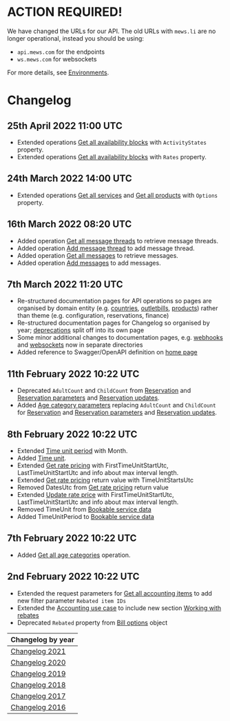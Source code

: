 # ACTION REQUIRED!

We have changed the URLs for our API. The old URLs with `mews.li` are no longer operational, instead you should be using:
* `api.mews.com` for the endpoints
* `ws.mews.com` for websockets

For more details, see [Environments](../guidelines/environments.md).

# Changelog

## 25th April 2022 11:00 UTC

* Extended operations [Get all availability blocks](../operations/availabilityblocks.md#get-all-availability-blocks) with `ActivityStates` property.
* Extended operations [Get all availability blocks](../operations/availabilityblocks.md#availability-block-extent) with `Rates` property.

## 24th March 2022 14:00 UTC

* Extended operations [Get all services](../operations/services.md#get-all-services) and [Get all products](../operations/products.md#get-all-products) with `Options` property.

## 16th March 2022 08:20 UTC

* Added operation [Get all message threads](../operations/messagethreads.md#get-all-message-threads) to retrieve message threads.
* Added operation [Add message thread](../operations/messagethreads.md#add-message-thread) to add message thread.
* Added operation [Get all messages](../operations/messages.md#get-all-messages) to retrieve messages.
* Added operation [Add messages](../operations/messages.md#add-messages) to add messages.

## 7th March 2022 11:20 UTC

* Re-structured documentation pages for API operations so pages are organised by domain entity (e.g. [countries](../operations/countries.md), [outletbills](../operations/outletbills.md), [products](../operations/products.md)) rather than theme (e.g. configuration, reservations, finance)
* Re-structured documentation pages for Changelog so organised by year; [deprecations](../deprecations/README.md) split off into its own page
* Some minor additional changes to documentation pages, e.g. [webhooks](../webhooks/README.md) and [websockets](../websockets/README.md) now in separate directories
* Added reference to Swagger/OpenAPI definition on [home page](../README.md)

## 11th February 2022 10:22 UTC

* Deprecated `AdultCount` and `ChildCount` from [Reservation](../operations/reservations.md#reservation) and [Reservation parameters](../operations/reservations.md#reservation-parameters) and [Reservation updates](../operations/reservations.md#reservation-updates).
* Added [Age category parameters](../operations/reservations.md#age-category-parameters) replacing `AdultCount` and `ChildCount` for [Reservation](../operations/reservations.md#reservation) and [Reservation parameters](../operations/reservations.md#reservation-parameters) and [Reservation updates](../operations/reservations.md#reservation-updates). 

## 8th February 2022 10:22 UTC

* Extended [Time unit period](../operations/services.md#time-unit-period) with Month.
* Added [Time unit](../operations/services.md#time-unit).
* Extended [Get rate pricing](../operations/rates.md#get-rate-pricing) with FirstTimeUnitStartUtc, LastTimeUnitStartUtc and info about max interval length.
* Extended [Get rate pricing](../operations/rates.md#get-rate-pricing) return value with TimeUnitStartsUtc
* Removed DatesUtc from [Get rate pricing](../operations/rates.md#get-rate-pricing) return value
* Extended [Update rate price](../operations/rates.md#update-rate-price) with FirstTimeUnitStartUtc, LastTimeUnitStartUtc and info about max interval length.
* Removed TimeUnit from [Bookable service data](../operations/services.md#bookable-service-data)
* Added TimeUnitPeriod to [Bookable service data](../operations/services.md#bookable-service-data)

## 7th February 2022 10:22 UTC

* Added [Get all age categories](../operations/agecategories.md#get-all-age-categories) operation.

## 2nd February 2022 10:22 UTC

* Extended the request parameters for [Get all accounting items](../operations/accountingitems.md#get-all-accounting-items) to add new filter parameter `Rebated item IDs`
* Extended the [Accounting use case](../use-cases/accounting.md) to include new section [Working with rebates](../use-cases/accounting.md#working-with-rebates)
* Deprecated `Rebated` property from [Bill options](../operations/bills.md#bill-options) object

| Changelog by year |
| :-- |
| [Changelog 2021](changelog2021.md) |
| [Changelog 2020](changelog2020.md) |
| [Changelog 2019](changelog2019.md) |
| [Changelog 2018](changelog2018.md) |
| [Changelog 2017](changelog2017.md) |
| [Changelog 2016](changelog2016.md) |
